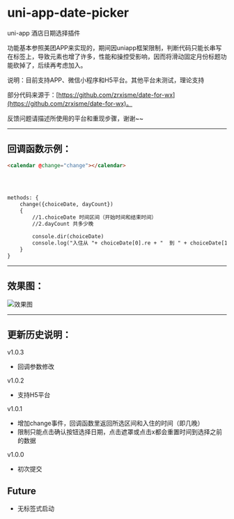 # uni-app-date-picker
uni-app 酒店日期选择插件
   
功能基本参照美团APP来实现的，期间因uniapp框架限制，判断代码只能长串写在标签上，导致元素也增了许多，性能和操控受影响，因而将滑动固定月份标题功能砍掉了，后续再考虑加入。
   
说明：目前支持APP、微信小程序和H5平台。其他平台未测试，理论支持   
   
部分代码来源于：[https://github.com/zrxisme/date-for-wx](https://github.com/zrxisme/date-for-wx)。   
   
反馈问题请描述所使用的平台和重现步骤，谢谢~~   
   
   
---
## 回调函数示例：

``` html
<calendar @change="change"></calendar>
   
   
   
   
methods: {
	change({choiceDate, dayCount})
	{
		//1.choiceDate 时间区间（开始时间和结束时间）
		//2.dayCount 共多少晚
		
		console.dir(choiceDate)
		console.log("入住从 "+ choiceDate[0].re + "  到 " + choiceDate[1].re + "  共 " + dayCount +" 晚");
	}
}
```
   
   
---
## 效果图：
![效果图](https://zhangdaren.github.io/uni-app-date-picker/static/date-picker/gif.gif)
   

---
## 更新历史说明：   
v1.0.3   
* 回调参数修改   
   
v1.0.2   
* 支持H5平台   
   
v1.0.1   
* 增加change事件，回调函数里返回所选区间和入住的时间（即几晚）   
* 限制只能点击确认按钮选择日期，点击遮罩或点击x都会重置时间到选择之前的数据   
   
v1.0.0   
* 初次提交   
   
   
## Future   
* 无标签式启动   